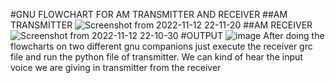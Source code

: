 #GNU FLOWCHART FOR AM TRANSMITTER AND RECEIVER
##AM TRANSMITTER
![Screenshot from 2022-11-12 22-11-20](https://user-images.githubusercontent.com/92243343/201484829-398f1059-81c0-41bf-b0c7-0e6e9ff2262e.png)
##AM RECEIVER
![Screenshot from 2022-11-12 22-10-30](https://user-images.githubusercontent.com/92243343/201484855-36c575ca-3121-41e9-b487-c0a605fb25cf.png)
#OUTPUT
![image](https://user-images.githubusercontent.com/92243343/201485020-26e2ec0f-bd16-4431-946f-0e59cfc71240.png)
After doing the flowcharts on two different gnu companions just execute the receiver grc file and run the python file of transmitter. We can kind of hear the input voice we are giving in transmitter from the receiver
